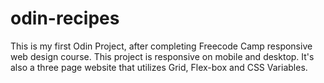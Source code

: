# odin-recipes
 This is my first Odin Project, after completing Freecode Camp responsive web design course.
 This project is responsive on mobile and desktop. 
 It's also a three page website that utilizes Grid, Flex-box and CSS Variables.
 
